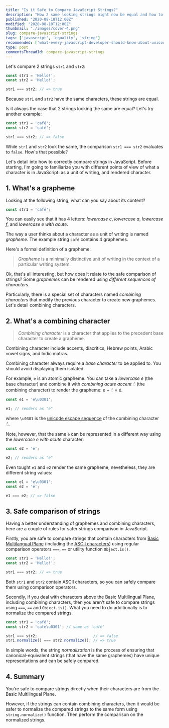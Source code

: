 ```yaml
---
title: "Is it Safe to Compare JavaScript Strings?"
description: "How 2 same looking strings might now be equal and how to safely compare strings in JavaScript."
published: "2020-08-18T12:00Z"
modified: "2020-08-18T12:00Z"
thumbnail: "./images/cover-4.png"
slug: compare-javascript-strings
tags: ['javascript', 'equality', 'string']
recommended: ['what-every-javascript-developer-should-know-about-unicode', 'what-is-string-in-javascript']
type: post
commentsThreadId: compare-javascript-strings
---
```


Let's compare 2 strings `str1` and `str2`:

```javascript
const str1 = 'Hello!';
const str2 = 'Hello!';

str1 === str2; // => true
```

Because `str1` and `str2` have the same characters, these strings are equal.  

Is it always the case that 2 strings looking the same are equal? Let's try another example:

```javascript
const str1 = 'café';
const str2 = 'café';

str1 === str2; // => false
```

While `str1` and `str2` look the same, the comparison `str1 === str2` evaluates to `false`. How's that possible?

Let's detail into how to correctly compare strings in JavaScript. Before starting, I'm going to familiarize you with different points of view of what a character is in JavaScript: as a unit of writing, and rendered character.  


## 1. What's a grapheme

Looking at the following string, what can you say about its content? 

```javascript
const str1 = 'café';
```

You can easily see that it has 4 letters: *lowercase c*,  *lowercase a*, *lowercase f*, and *lowercase e with acute*.  

The way a user thinks about a character as a unit of writing is named *grapheme*. The example string `café` contains 4 graphemes.  

Here's a formal definition of a grapheme:

> *Grapheme* is a minimally distinctive unit of writing in the context of a particular writing system.  

Ok, that's all interesting, but how does it relate to the safe comparison of strings? Some *graphemes* can be rendered using *different sequences of characters*.  

Particularly, there is a special set of characters named *combining characters* that modify the previous character to create new graphemes. Let's detail combining characters.  

## 2. What's a combining character

> *Combining character* is a character that applies to the precedent base character to create a grapheme.  

Combining character include accents, diacritics, Hebrew points, Arabic vowel signs, and Indic matras.

Combining character always require a *base character* to be applied to. You should avoid displaying them isolated.  

For example, `é` is an atomic grapheme. You can take a *lowercase e* (the base character) and combine it with *combining acute accent* ◌́  (the combining character) to render the grapheme: e + ◌́  = é.  

```javascript
const e1 = 'e\u0301';

e1; // renders as "é"
```

where `\u0301` is the [unicode escape sequence](/what-every-javascript-developer-should-know-about-unicode/#unicode-escape-sequence) of the combining character ◌́.  

Note, however, that the same `é` can be represented in a different way using the *lowercase e with acute* character:

```javascript
const e2 = 'é';

e2; // renders as "é"
```

Even tought `e1` and `e2` render the same grapheme, nevetheless, they are different string values:

```javascript
const e1 = 'e\u0301';
const e2 = 'é';

e1 === e2; // => false
```

## 3. Safe comparison of strings

Having a better understanding of graphemes and combining characters, here are a couple of rules for safer strings comparison in JavaScript.  

Firstly, you are safe to compare strings that contain characters from [Basic Multilangual Plane](https://en.wikipedia.org/wiki/Plane_(Unicode)#Basic_Multilingual_Plane) (including the [ASCII characters](https://en.wikipedia.org/wiki/Basic_Latin_(Unicode_block))) using regular comparison operators `===`, `==` or utility function `Object.is()`.  

```javascript
const str1 = 'Hello!';
const str2 = 'Hello!';

str1 === str2; // => true
```

Both `str1` and `str2` contain ASCII characters, so you can safely compare them using comparison operators.  

Secondly, if you deal with characters above the Basic Multilingual Plane, including combining characters, then you aren't safe to compare strings using `===`, `==` and `Object.is()`. What you need to do additionally is to normalize the compared strings.  

```javascript
const str1 = 'café';
const str2 = 'cafe\u0301'; // same as 'café'

str1 === str2;                         // => false
str1.normalize() === str2.normalize(); // => true
```

In simple words, the string *normalization* is the process of ensuring that canonical-equivalent strings (that have the same graphemes) have unique representations and can be safely compared.    

## 4. Summary

You're safe to compare strings directly when their characters are from the Basic Multilingual Plane.  

However, if the strings can contain combining characters, then it would be safer to normalize the compared strings to the same form using `string.normalize()` function. Then perform the comparison on the normalized strings.  